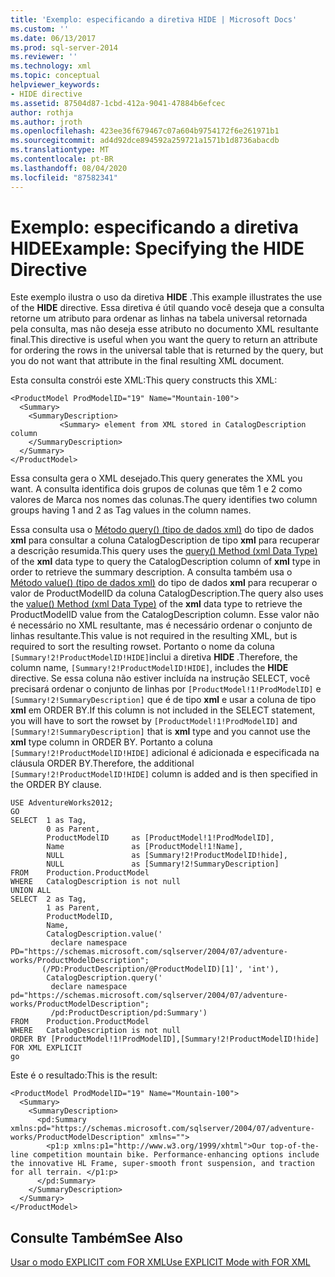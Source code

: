 ```yaml
---
title: 'Exemplo: especificando a diretiva HIDE | Microsoft Docs'
ms.custom: ''
ms.date: 06/13/2017
ms.prod: sql-server-2014
ms.reviewer: ''
ms.technology: xml
ms.topic: conceptual
helpviewer_keywords:
- HIDE directive
ms.assetid: 87504d87-1cbd-412a-9041-47884b6efcec
author: rothja
ms.author: jroth
ms.openlocfilehash: 423ee36f679467c07a604b9754172f6e261971b1
ms.sourcegitcommit: ad4d92dce894592a259721a1571b1d8736abacdb
ms.translationtype: MT
ms.contentlocale: pt-BR
ms.lasthandoff: 08/04/2020
ms.locfileid: "87582341"
---
```

# <a name="example-specifying-the-hide-directive"></a><span data-ttu-id="a89ca-102">Exemplo: especificando a diretiva HIDE</span><span class="sxs-lookup"><span data-stu-id="a89ca-102">Example: Specifying the HIDE Directive</span></span>
  <span data-ttu-id="a89ca-103">Este exemplo ilustra o uso da diretiva **HIDE** .</span><span class="sxs-lookup"><span data-stu-id="a89ca-103">This example illustrates the use of the **HIDE** directive.</span></span> <span data-ttu-id="a89ca-104">Essa diretiva é útil quando você deseja que a consulta retorne um atributo para ordenar as linhas na tabela universal retornada pela consulta, mas não deseja esse atributo no documento XML resultante final.</span><span class="sxs-lookup"><span data-stu-id="a89ca-104">This directive is useful when you want the query to return an attribute for ordering the rows in the universal table that is returned by the query, but you do not want that attribute in the final resulting XML document.</span></span>  
  
 <span data-ttu-id="a89ca-105">Esta consulta constrói este XML:</span><span class="sxs-lookup"><span data-stu-id="a89ca-105">This query constructs this XML:</span></span>  
  
```  
<ProductModel ProdModelID="19" Name="Mountain-100">  
  <Summary>  
    <SummaryDescription>  
           <Summary> element from XML stored in CatalogDescription column  
    </SummaryDescription>  
  </Summary>  
</ProductModel>  
```  
  
 <span data-ttu-id="a89ca-106">Essa consulta gera o XML desejado.</span><span class="sxs-lookup"><span data-stu-id="a89ca-106">This query generates the XML you want.</span></span> <span data-ttu-id="a89ca-107">A consulta identifica dois grupos de colunas que têm 1 e 2 como valores de Marca nos nomes das colunas.</span><span class="sxs-lookup"><span data-stu-id="a89ca-107">The query identifies two column groups having 1 and 2 as Tag values in the column names.</span></span>  
  
 <span data-ttu-id="a89ca-108">Essa consulta usa o [Método query() (tipo de dados xml)](/sql/t-sql/xml/query-method-xml-data-type) do tipo de dados **xml** para consultar a coluna CatalogDescription de tipo **xml** para recuperar a descrição resumida.</span><span class="sxs-lookup"><span data-stu-id="a89ca-108">This query uses the [query() Method (xml Data Type)](/sql/t-sql/xml/query-method-xml-data-type) of the **xml** data type to query the CatalogDescription column of **xml** type in order to retrieve the summary description.</span></span> <span data-ttu-id="a89ca-109">A consulta também usa o [Método value() (tipo de dados xml)](/sql/t-sql/xml/value-method-xml-data-type) do tipo de dados **xml** para recuperar o valor de ProductModelID da coluna CatalogDescription.</span><span class="sxs-lookup"><span data-stu-id="a89ca-109">The query also uses the [value() Method (xml Data Type)](/sql/t-sql/xml/value-method-xml-data-type) of the **xml** data type to retrieve the ProductModelID value from the CatalogDescription column.</span></span> <span data-ttu-id="a89ca-110">Esse valor não é necessário no XML resultante, mas é necessário ordenar o conjunto de linhas resultante.</span><span class="sxs-lookup"><span data-stu-id="a89ca-110">This value is not required in the resulting XML, but is required to sort the resulting rowset.</span></span> <span data-ttu-id="a89ca-111">Portanto o nome da coluna `[Summary!2!ProductModelID!HIDE]`inclui a diretiva **HIDE** .</span><span class="sxs-lookup"><span data-stu-id="a89ca-111">Therefore, the column name, `[Summary!2!ProductModelID!HIDE]`, includes the **HIDE** directive.</span></span> <span data-ttu-id="a89ca-112">Se essa coluna não estiver incluída na instrução SELECT, você precisará ordenar o conjunto de linhas por `[ProductModel!1!ProdModelID]` e `[Summary!2!SummaryDescription]` que é de tipo **xml** e usar a coluna de tipo **xml** em ORDER BY.</span><span class="sxs-lookup"><span data-stu-id="a89ca-112">If this column is not included in the SELECT statement, you will have to sort the rowset by `[ProductModel!1!ProdModelID]` and `[Summary!2!SummaryDescription]` that is **xml** type and you cannot use the **xml** type column in ORDER BY.</span></span> <span data-ttu-id="a89ca-113">Portanto a coluna `[Summary!2!ProductModelID!HIDE]` adicional é adicionada e especificada na cláusula ORDER BY.</span><span class="sxs-lookup"><span data-stu-id="a89ca-113">Therefore, the additional `[Summary!2!ProductModelID!HIDE]` column is added and is then specified in the ORDER BY clause.</span></span>  
  
```  
USE AdventureWorks2012;  
GO  
SELECT  1 as Tag,  
        0 as Parent,  
        ProductModelID     as [ProductModel!1!ProdModelID],  
        Name               as [ProductModel!1!Name],  
        NULL               as [Summary!2!ProductModelID!hide],  
        NULL               as [Summary!2!SummaryDescription]  
FROM    Production.ProductModel  
WHERE   CatalogDescription is not null  
UNION ALL  
SELECT  2 as Tag,  
        1 as Parent,  
        ProductModelID,  
        Name,  
        CatalogDescription.value('  
         declare namespace PD="https://schemas.microsoft.com/sqlserver/2004/07/adventure-works/ProductModelDescription";  
       (/PD:ProductDescription/@ProductModelID)[1]', 'int'),  
        CatalogDescription.query('  
         declare namespace pd="https://schemas.microsoft.com/sqlserver/2004/07/adventure-works/ProductModelDescription";  
         /pd:ProductDescription/pd:Summary')  
FROM    Production.ProductModel  
WHERE   CatalogDescription is not null  
ORDER BY [ProductModel!1!ProdModelID],[Summary!2!ProductModelID!hide]  
FOR XML EXPLICIT  
go  
```  
  
 <span data-ttu-id="a89ca-114">Este é o resultado:</span><span class="sxs-lookup"><span data-stu-id="a89ca-114">This is the result:</span></span>  
  
```  
<ProductModel ProdModelID="19" Name="Mountain-100">  
  <Summary>  
    <SummaryDescription>  
      <pd:Summary xmlns:pd="https://schemas.microsoft.com/sqlserver/2004/07/adventure-works/ProductModelDescription" xmlns="">  
        <p1:p xmlns:p1="http://www.w3.org/1999/xhtml">Our top-of-the-line competition mountain bike. Performance-enhancing options include the innovative HL Frame, super-smooth front suspension, and traction for all terrain. </p1:p>  
      </pd:Summary>  
    </SummaryDescription>  
  </Summary>  
</ProductModel>  
```  
  
## <a name="see-also"></a><span data-ttu-id="a89ca-115">Consulte Também</span><span class="sxs-lookup"><span data-stu-id="a89ca-115">See Also</span></span>  
 [<span data-ttu-id="a89ca-116">Usar o modo EXPLICIT com FOR XML</span><span class="sxs-lookup"><span data-stu-id="a89ca-116">Use EXPLICIT Mode with FOR XML</span></span>](use-explicit-mode-with-for-xml.md)  
  
  
